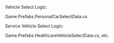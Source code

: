 ﻿Vehicle Select Logic:

Game.Prefabs.PersonalCarSelectData.cs

Service Vehicle Select Logic:

Game.Prefabs.HealthcareVehicleSelectData.cs, etc.